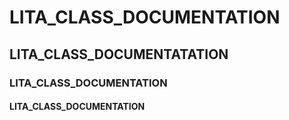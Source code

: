 # LITA_CLASS_DOCUMENTATION
## LITA_CLASS_DOCUMENTATATION
### LITA_CLASS_DOCUMENTATION
#### LITA_CLASS_DOCUMENTATION
